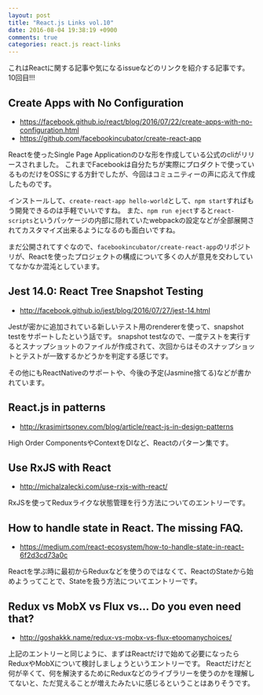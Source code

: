 ```yaml
---
layout: post
title: "React.js Links vol.10"
date: 2016-08-04 19:38:19 +0900
comments: true
categories: react.js react-links
---
```


これはReactに関する記事や気になるissueなどのリンクを紹介する記事です。
10回目!!!

<!-- more -->

## Create Apps with No Configuration

* https://facebook.github.io/react/blog/2016/07/22/create-apps-with-no-configuration.html
* https://github.com/facebookincubator/create-react-app

Reactを使ったSingle Page Applicationのひな形を作成している公式のcliがリリースされました。
これまでFacebookは自分たちが実際にプロダクトで使っているものだけをOSSにする方針でしたが、今回はコミュニティーの声に応えて作成したものです。

インストールして、`create-react-app hello-world`として、`npm start`すればもう開発できるのは手軽でいいですね。
また、`npm run eject`すると`react-scripts`というパッケージの内部に隠れていたwebpackの設定などが全部展開されてカスタマイズ出来るようになるのも面白いですね。

まだ公開されてすぐなので、`facebookincubator/create-react-app`のリポジトリが、Reactを使ったプロジェクトの構成について多くの人が意見を交わしていてなかなか混沌としています。

## Jest 14.0: React Tree Snapshot Testing

* http://facebook.github.io/jest/blog/2016/07/27/jest-14.html

Jestが密かに追加されている新しいテスト用のrendererを使って、snapshot testをサポートしたという話です。
snapshot testなので、一度テストを実行するとスナップショットのファイルが作成されて、次回からはそのスナップショットとテストが一致するかどうかを判定する感じです。

その他にもReactNativeのサポートや、今後の予定(Jasmine捨てる)などが書かれています。

## React.js in patterns

* http://krasimirtsonev.com/blog/article/react-js-in-design-patterns

High Order ComponentsやContextをDIなど、Reactのパターン集です。

## Use RxJS with React

* http://michalzalecki.com/use-rxjs-with-react/

RxJSを使ってReduxライクな状態管理を行う方法についてのエントリーです。

## How to handle state in React. The missing FAQ.

* https://medium.com/react-ecosystem/how-to-handle-state-in-react-6f2d3cd73a0c

Reactを学ぶ時に最初からReduxなどを使うのではなくて、ReactのStateから始めようってことで、Stateを扱う方法についてエントリーです。

## Redux vs MobX vs Flux vs... Do you even need that?

* http://goshakkk.name/redux-vs-mobx-vs-flux-etoomanychoices/

上記のエントリーと同じように、まずはReactだけで始めて必要になったらReduxやMobXについて検討しましょうというエントリーです。
Reactだけだと何が辛くて、何を解決するためにReduxなどのライブラリーを使うのかを理解してないと、ただ覚えることが増えたみたいに感じるということはありそうです。
